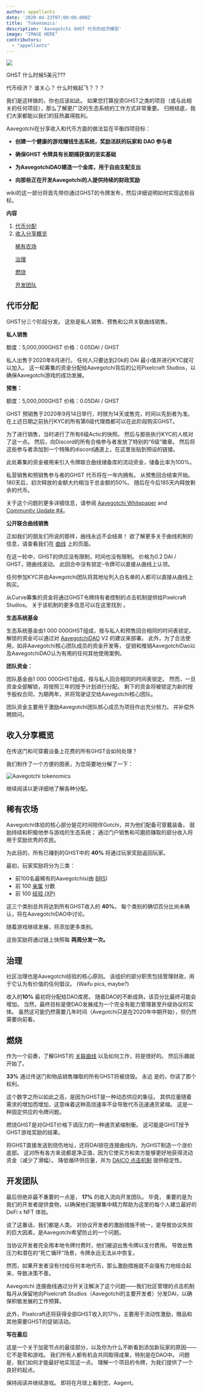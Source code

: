 ```yaml
---
author: appellants
date: '2020-04-23T07:00:00.000Z'
title: 'Tokenomics'
description: 'Aavegotchi GHST 代币的经济模型'
image: "IMAGE HERE"
contributors:
  - "appellants"
---
```


<div class="headerImageContainer">
<img src="/tokenomics/leogotchi.png" class="headerImage">
<p class="headerImageText">GHST 什么时候5美元???</p>
</div>

代币经济？ 谁关心？ 什么时候起飞？？？

我们是这样做的，你也应该如此。 如果您打算投资GHST之类的项目（或与此相关的任何项目），那么了解更广泛的生态系统的工作方式非常重要。 归根结底，我们大家都能以我们的狂热赢得胜利。

Aavegotchi在分享收入和代币方面的做法旨在平衡四项目标：

<ul><p style="margin-left: 2.4em"><b><li>创建一个健康的游戏赚钱生态系统，奖励活跃的玩家和 DAO 参与者</li></b></p></ul>
<ul><p style="margin-left: 2.4em"><b><li>确保GHST 令牌具有长期捕获值的坚实基础</li></b></p></ul>
<ul><p style="margin-left: 2.4em"><b><li>为AavegotchiDAO建造一个金库，用于自由支配支出</li></b></p></ul>
<ul><p style="margin-left: 2.4em"><b><li>向那些正在开发Aavegotchi的人提供持续的财政奖励</li></b></p></ul>

wiki的这一部分将首先带你通过GHST的令牌发布，然后详细说明如何实现这些目标。

<div class="contentsBox">

**内容**

<ol>
<li><a href=#token-distribution>代币分配</a></li>
<li><a href=#revenue-sharing-overview>收入分享概览</a></li></p>
<p><a href=#rarity-farming>稀有农场</a></p>
<p><a href=#dao-governance>治理</a></p>
<p><a href=#burn-baby-burn>燃烧</a></p>
<p><a href=#development-team>开发团队</a></p>
</ol>

</div>

## 代币分配

GHST分三个阶段分发。 这些是私人销售、预售和公共关联曲线销售。


**私人销售**

额度：5,000,000GHST 价格：0.05DAI / GHST


私人出售于2020年8月进行。 任何人只要达到20k的 DAI 最小值并进行KYC就可以加入。 这一轮筹集的资金分配给Aavegotchi背后的公司Pixelcraft Studios，以确保Aavegotchi游戏的成功发展。


**预售：**

额度：5,000,000GHST 价格：0.05DAI / GHST

GHST 预销售于2020年9月14日举行，时限为14天或售完，时间以先到者为准。 在上述日期之前执行KYC的所有第6级代理商都可以在此阶段购买GHST。

为了进行销售，当时进行了所有6级Actic的快照。 然后与那些执行KYC的人核对了这一点。 然后，向Discord的所有合格参与者发放了特别的“6级”徽章。 然后将这些参与者添加到一个特殊的discord通道上，在这里张贴到预设的链接。

此处筹集的资金被用来引入令牌联合曲线储备库的流动资金，储备比率为100%。

私营销售和预销售参与者的GHST 代币将在一年内拥有。 从预售回合结束开始。 180天后，初次释放的金额大约相当于总金额的50%。 随后在今后185天内释放剩余的代币。

关于这个问题的更多详细信息，请参阅 [Aavegotchi Whitepaper](https://drive.google.com/file/d/186zOapKeHNNJ9y8LIByQQ64rs0eJUlEF/view?usp=sharing) and [Community Update #4](https://stackoverflow.com/questions/3912694/using-markdown-how-do-i-center-an-image-and-its-caption/43691451)。


**公开联合曲线销售**

正如我们的朋友们所说的那样，曲线永远不会结束！ 欲了解更多关于曲线机制的信息，请查看我们在 [曲线](/curve) 上的页面。

在这一轮中，GHST的供应没有限制，时间也没有限制。 价格为0.2 DAI / GHST，随曲线波动。 此回合中没有锁定-令牌可以直接从曲线上认领。

任何参加KYC并由Aavegotchi团队将其地址列入白名单的人都可以直接从曲线上购买。

从Curve筹集的资金将通过GHST令牌持有者控制的点击机制提供给Pixelcraft Studios。 关于该机制的更多信息可以在这里找到 [](https://fundrasing.aragon.black)。


**生态系统基金**

生态系统基金由1 000 000GHST组成，按与私人和预售回合相同的时间表锁定。 解锁的资金可以通过对 [AavegotchiDAO](/dao) V2 的建议来部署。 此外，为了合法使用，如非Aavegotchi核心团队成员的资金开发等， 促销和推销AavegotchiDao以及AavegotchiDAO认为有用的任何其他使用案例。


**团队资金：**

团队基金由1 000 000GHST组成，按与私人回合相同的时间表锁定。 然而，一旦资金全部解锁，将按照三年的授予计划进行分配。 剩下的资金将被锁定为新的授予股权合同，为期两年，并将驾驶证交给Aavegotchi核心团队。

团队资金主要用于激励Aavegotchi团队核心成员为项目作出充分努力。 并补偿外聘顾问。

## 收入分享概览

在传送门和可穿戴设备上花费的所有GHST会如何处理？

我们制作了一个方便的图表，为您简要地分解了一下：<div class="centerImageContainer">
<img class="centerImage" src="/tokenomics/ghstcircle.png" alt = "Aavegotchi tokenomics">
</div>

继续阅读以更详细地了解各种分配。


## 稀有农场

Aavegotchi体验的核心部分是花时间陪伴Gotchi，并为他们配备可穿戴装备。 鼓励持续和积极地参与游戏的生态系统； 通过门户销售和可磨损赚取的部分收入将用于奖励优秀的农民。

为此目的，所有已赚到的GHST中的 **40%** 将通过玩家奖励返回玩家。

最初，玩家奖励将分为三类：

* 前100名最稀有的Aavegotchis(由 [BRS](/rarity-farming#base-rarity-score))
* 前 100 [亲属](/traits#kinship) 分数
* 前 100 [经验 (XP)](/traits#experience)

这三个类别总共将达到所有GHST收入的 **40%**。 每个类别的确切百分比尚未确认，将在AavegotchiDAO中讨论。

随着游戏继续发展，将添加更多类别。

这些奖励将通过链上快照每 **两周分发一次。**


## 治理

社区治理也是Aavegotchi经验的核心原则。 该组织的部分职责包括管理财政，用于它认为有价值的任何倡议。 (Waifu pics, maybe?)

收入的**10%** 最初将分配给DAO库房。 随着DAO的不断成熟，该百分比最终可能会增加。 当然，最终目标是使DAO发展成为一个完全有能力管理甚至升级协议的实体。 虽然这可能仍然需要几年时间（Avegotchi只是在2020年中期开始），但仍然需要向前看。


## 燃烧

作为一个前奏，了解GHST的 [关联曲线](/curve) 以及如何工作，将是很好的。 然后乐趣就开始了。

**33%** 通过传送门和物品销售赚取的所有GHST将被烧毁。 永远 是的，你读了那个权利。

这个数字之所以如此之高，是因为GHST是一种动态供应的象征。 其供应量随着需求的增加而增加，这意味着这种高烧速率不会导致代币迅速通货紧缩。 这是一种固定供应的令牌问题。

燃烧GHST是对GHST价格下调压力的一种通货紧缩制衡。 这可能是GHST授予GHST游戏奖励的结果。

将GHST直接发送到烧伤地址，还将DAI锁在连接曲线内，为GHST制造一个涨价底部。 这对所有各方来说都是净正值，因为它使买方和卖方能够更好地获得流动资金（减少了滑幅）。 降低循环供应量，并为 [DAICO 点击机制](/curve#aavegotchi-daico) 提供稳定性。


## 开发团队

最后但绝非最不重要的一点是， **17%** 的收入流向开发团队。 毕竟， 重要的是为我们的开发者提供食物，以确保他们能够集中精力帮助为这里的每个人建立最好的 DeFi x NFT 体验。

说了这番话，我们都是人类。 对协议开发者的激励措施不统一，是导致协议失败的巨大因素，是Aavegotchi希望防止的一个问题。

当协议开发者完全用本地令牌付费时，他们被迫出售令牌以支付费用。 导致出售压力和潜在的“死亡循环”场景，令牌永远无法从中恢复。

然而，如果开发者没有付给任何本地代币，那么激励措施就不会强有力地结合起来，导致决策不善。

Aavegotchi 连接曲线通过分开关注解决了这个问题——我们社区管理的点击机制每月从保留地向Pixelcraft Studios（Aavegotchi的主要开发者）分发DAI，以确保积极发展的工作预算。

此外，Pixelcraft还将获得全部GHST收入的17％，主要用于流动性激励，赠品和其他需要GHST的促销活动。



**写在最后**

这是一个关于加密节点的最佳部分，以及你为什么不断看到添加新玩家的原因——它不是零和游戏。 我们所有人都有机会共同取得成果，特别是在DAO中。 问题是，我们如何才能最好地实现这一点。 理解一个项目的令牌，为我们提供了一个良好的起点。

保持阅读并继续游戏。 即将在月球上看到您，Aagent。 

